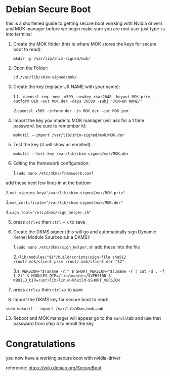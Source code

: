# **Debian Secure Boot**
this is a shortened guide to getting secure boot working with Nvidia drivers and MOK manager
before we begin make sure you are root user just type `su` into terminal

1. Create the MOK folder (this is where MOK stores the keys for secure boot to read):

   ```mkdir -p /var/lib/shim-signed/mok/```

3. Open the Folder:

   ```cd /var/lib/shim-signed/mok/```

5. Create the key (replace UR NAME with your name):

   1.```1. openssl req -new -x509 -newkey rsa:2048 -keyout MOK.priv -outform DER -out MOK.der -days 36500 -subj "/CN=UR NAME/"```

   2.```openssl x509 -inform der -in MOK.der -out MOK.pem```

7. Import the key you made to MOK manager (will ask for a 1 time password. be sure to remember it):

   ```mokutil --import /var/lib/shim-signed/mok/MOK.der```

9. Test the key (it will show as enrolled):

   ```mokutil --test-key /var/lib/shim-signed/mok/MOK.der```

10. Editing the framework configuration:

    1.```sudo nano /etc/dkms/framework.conf```

add these next few lines in at the bottom
    
   2.```mok_signing_key="/var/lib/shim-signed/mok/MOK.priv"```
    
   3.```mok_certificate="/var/lib/shim-signed/mok/MOK.der"```
    
   4.```sign_tool="/etc/dkms/sign_helper.sh"```
   
   5. press `ctrl`+`s` then `ctrl` + `x` to save

11. Create the DKMS signer (this will go and automatically sign Dynamic Kernel Module Sources a.k.a DKMS):

    1.```sudo nano /etc/dkms/sign_helper.sh```
   add these into the file

    2.```/lib/modules/"$1"/build/scripts/sign-file sha512 /root/.mok/client.priv /root/.mok/client.der "$2"```

    3.```$ VERSION="$(uname -r)"
        $ SHORT_VERSION="$(uname -r | cut -d . -f 1-2)"
        $ MODULES_DIR=/lib/modules/$VERSION
        $ KBUILD_DIR=/usr/lib/linux-kbuild-$SHORT_VERSION```
   
   4. press `ctrl`+`s` then `ctrl`+`x` to save

12. Import the DKMS key for secure boot to read:

   ```sudo mokutil --import /var/lib/dkms/mok.pub```

13. Reboot and MOK manager will appear go to the `enroll`tab and use that passward from step 4 to enroll the key

# **Congratulations**
   you now have a working secure boot with nvidia-driver
   
   reference: https://wiki.debian.org/SecureBoot

